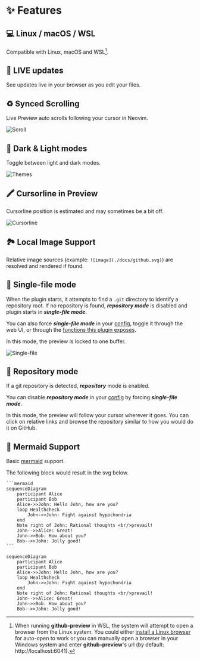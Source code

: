 # ✨ Features

## 💻 Linux / macOS / WSL

Compatible with Linux, macOS and WSL[^1].

[^1]:
    When running **github-preview** in WSL, the system will attempt to open a browser from the
    Linux system. You could either [install a Linux browser](https://learn.microsoft.com/en-us/windows/wsl/tutorials/gui-apps)
    for auto-open to work or you can manually open a browser in your Windows system and enter
    **github-preview**'s url (by default: http://localhost:6041).

## 🔴 LIVE updates

See updates live in your browser as you edit your files.

## ♻️ Synced Scrolling

Live Preview auto scrolls following your cursor in Neovim.

![Scroll](https://raw.githubusercontent.com/wallpants/gifs/main/github-preview.nvim/scroll.gif)

## 🌈 Dark & Light modes

Toggle between light and dark modes.

![Themes](https://raw.githubusercontent.com/wallpants/gifs/main/github-preview.nvim/themes.gif)

## 🖍️ Cursorline in Preview

Cursorline position is estimated and may sometimes be a bit off.

![Cursorline](https://raw.githubusercontent.com/wallpants/gifs/main/github-preview.nvim/cursorline.gif)

## 🏞️ Local Image Support

Relative image sources (example: `![image](./docs/github.svg)`) are resolved and rendered if found.

## 📌 Single-file mode

When the plugin starts, it attempts to find a `.git` directory to identify a repository root.
If no repository is found, **_repository mode_** is disabled and plugin starts
in **_single-file mode_**.

You can also force **_single-file mode_** in your [config](../README.md#%EF%B8%8F-configuration),
toggle it through the web UI, or through the [functions this plugin exposes](../README.md#-advanced-usage).

In this mode, the preview is locked to one buffer.

![Single-file](https://raw.githubusercontent.com/wallpants/gifs/main/github-preview.nvim/single-file.gif)

## 📂 Repository mode

If a git repository is detected, **_repository_** mode is enabled.

You can disable **_repository mode_** in your [config](../README.md#%EF%B8%8F-configuration)
by forcing **_single-file mode_**.

In this mode, the preview will follow your cursor wherever it goes. You can click on
relative links and browse the repository similar to how you would do it on GitHub.

## 🧜 Mermaid Support

Basic [mermaid](https://github.blog/2022-02-14-include-diagrams-markdown-files-mermaid/) support.

The following block would result in the svg below.

````
```mermaid
sequenceDiagram
    participant Alice
    participant Bob
    Alice->>John: Hello John, how are you?
    loop Healthcheck
        John->>John: Fight against hypochondria
    end
    Note right of John: Rational thoughts <br/>prevail!
    John-->>Alice: Great!
    John->>Bob: How about you?
    Bob-->>John: Jolly good!
```
````

```mermaid
sequenceDiagram
    participant Alice
    participant Bob
    Alice->>John: Hello John, how are you?
    loop Healthcheck
        John->>John: Fight against hypochondria
    end
    Note right of John: Rational thoughts <br/>prevail!
    John-->>Alice: Great!
    John->>Bob: How about you?
    Bob-->>John: Jolly good!
```
